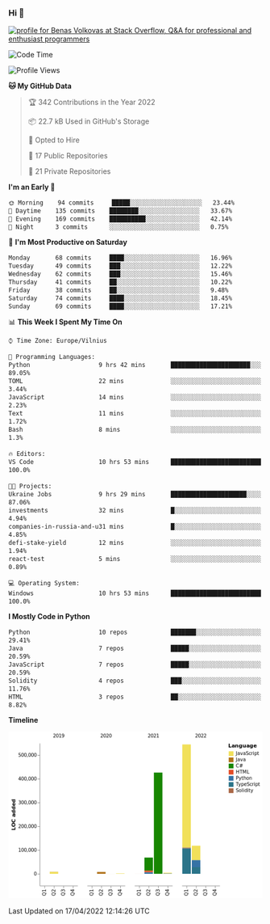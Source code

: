 ### Hi 👋
<a href="https://stackoverflow.com/users/14954249/benas-volkovas"><img src="https://stackoverflow.com/users/flair/14954249.png?theme=dark" width="208" height="58" alt="profile for Benas Volkovas at Stack Overflow, Q&amp;A for professional and enthusiast programmers" title="profile for Benas Volkovas at Stack Overflow, Q&amp;A for professional and enthusiast programmers"></a>

<!--START_SECTION:waka-->
![Code Time](http://img.shields.io/badge/Code%20Time-662%20hrs%2010%20mins-blue)

![Profile Views](http://img.shields.io/badge/Profile%20Views-0-blue)

**🐱 My GitHub Data** 

> 🏆 342 Contributions in the Year 2022
 > 
> 📦 22.7 kB Used in GitHub's Storage 
 > 
> 💼 Opted to Hire
 > 
> 📜 17 Public Repositories 
 > 
> 🔑 21 Private Repositories  
 > 
**I'm an Early 🐤** 

```text
🌞 Morning    94 commits     █████░░░░░░░░░░░░░░░░░░░░   23.44% 
🌆 Daytime    135 commits    ████████░░░░░░░░░░░░░░░░░   33.67% 
🌃 Evening    169 commits    ██████████░░░░░░░░░░░░░░░   42.14% 
🌙 Night      3 commits      ░░░░░░░░░░░░░░░░░░░░░░░░░   0.75%

```
📅 **I'm Most Productive on Saturday** 

```text
Monday       68 commits     ████░░░░░░░░░░░░░░░░░░░░░   16.96% 
Tuesday      49 commits     ███░░░░░░░░░░░░░░░░░░░░░░   12.22% 
Wednesday    62 commits     ███░░░░░░░░░░░░░░░░░░░░░░   15.46% 
Thursday     41 commits     ██░░░░░░░░░░░░░░░░░░░░░░░   10.22% 
Friday       38 commits     ██░░░░░░░░░░░░░░░░░░░░░░░   9.48% 
Saturday     74 commits     ████░░░░░░░░░░░░░░░░░░░░░   18.45% 
Sunday       69 commits     ████░░░░░░░░░░░░░░░░░░░░░   17.21%

```


📊 **This Week I Spent My Time On** 

```text
⌚︎ Time Zone: Europe/Vilnius

💬 Programming Languages: 
Python                   9 hrs 42 mins       ██████████████████████░░░   89.05% 
TOML                     22 mins             ░░░░░░░░░░░░░░░░░░░░░░░░░   3.44% 
JavaScript               14 mins             ░░░░░░░░░░░░░░░░░░░░░░░░░   2.23% 
Text                     11 mins             ░░░░░░░░░░░░░░░░░░░░░░░░░   1.72% 
Bash                     8 mins              ░░░░░░░░░░░░░░░░░░░░░░░░░   1.3%

🔥 Editors: 
VS Code                  10 hrs 53 mins      █████████████████████████   100.0%

🐱‍💻 Projects: 
Ukraine Jobs             9 hrs 29 mins       █████████████████████░░░░   87.06% 
investments              32 mins             █░░░░░░░░░░░░░░░░░░░░░░░░   4.94% 
companies-in-russia-and-u31 mins             █░░░░░░░░░░░░░░░░░░░░░░░░   4.85% 
defi-stake-yield         12 mins             ░░░░░░░░░░░░░░░░░░░░░░░░░   1.94% 
react-test               5 mins              ░░░░░░░░░░░░░░░░░░░░░░░░░   0.89%

💻 Operating System: 
Windows                  10 hrs 53 mins      █████████████████████████   100.0%

```

**I Mostly Code in Python** 

```text
Python                   10 repos            ███████░░░░░░░░░░░░░░░░░░   29.41% 
Java                     7 repos             █████░░░░░░░░░░░░░░░░░░░░   20.59% 
JavaScript               7 repos             █████░░░░░░░░░░░░░░░░░░░░   20.59% 
Solidity                 4 repos             ███░░░░░░░░░░░░░░░░░░░░░░   11.76% 
HTML                     3 repos             ██░░░░░░░░░░░░░░░░░░░░░░░   8.82%

```


**Timeline**

![Chart not found](https://raw.githubusercontent.com/BenasVolkovas/BenasVolkovas/main/charts/bar_graph.png) 


 Last Updated on 17/04/2022 12:14:26 UTC
<!--END_SECTION:waka-->
